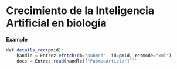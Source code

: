 # Crecimiento de la Inteligencia Artificial en biología
**Example**

```js
def details_rec(pmid):
    handle = Entrez.efetch(db="pubmed", id=pmid, retmode="xml")
    docs = Entrez.read(handle)["PubmedArticle"]```
